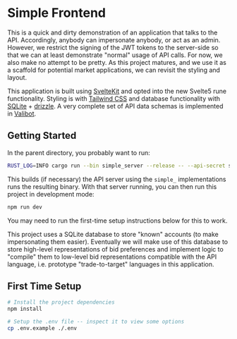 # Simple Frontend

This is a quick and dirty demonstration of an application that talks to the
API. Accordingly, anybody can impersonate anybody, or act as an admin. However,
we restrict the signing of the JWT tokens to the server-side so that we can at
least demonstrate "normal" usage of API calls. For now, we also make no attempt
to be pretty. As this project matures, and we use it as a scaffold for
potential market applications, we can revisit the styling and layout.

This application is built using [SvelteKit](https://kit.svelte.dev/) and opted into the new Svelte5 rune functionality. Styling is with [Tailwind CSS](https://tailwindcss.com/) and database functionality with [SQLite](https://www.sqlite.org/) + [drizzle](https://orm.drizzle.team/). A very complete set of API data schemas is implemented in [Valibot](https://valibot.dev/).

## Getting Started

In the parent directory, you probably want to run:

```bash
RUST_LOG=INFO cargo run --bin simple_server --release -- --api-secret secret --orderbook-unit 1h
```

This builds (if necessary) the API server using the `simple_` implementations
runs the resulting binary. With that server running, you can then run this
project in development mode:

```bash
npm run dev
```

You may need to run the first-time setup instructions below for this to work.

This project uses a SQLite database to store "known" accounts (to make impersonating them easier). Eventually we will make use of this database to store high-level representations of bid preferences and implement logic to "compile" them to low-level bid representations compatible with the API language, i.e. prototype "trade-to-target" languages in this application.

## First Time Setup

```bash
# Install the project dependencies
npm install

# Setup the .env file -- inspect it to view some options
cp .env.example ./.env
```

